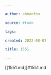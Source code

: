 ```yaml
---

author: ohmanfoo

source: #todo

tags: 

created: 2022-08-07

title: 1551

---
```

[[1551.md]]#1551.md